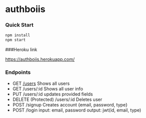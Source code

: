 # authboiis

### Quick Start

```bash
npm install
npm start
```

###Heroku link

https://authboiis.herokuapp.com/

### Endpoints

- GET [/users](https://authboiis.herokuapp.com/users)
  Shows all users
- GET /users/:id
  Shows all user info
- PUT /users/:id
  updates provided fields
- DELETE (Protected) /users/:id
  Deletes user
- POST /signup
  Creates account {email, password, type}
- POST /login
  input: email, password
  output: jwt(id, email, type)

